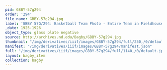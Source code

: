 ```yaml
---
pid: GBBY-57g294
order: '294'
file_name: GBBY-57g294.jpg
label: 'GBBY 57G/294: Basketball Team Photo - Entire Team in Fieldhouse - 1925-1926'
_date: 1925-1926
object_type: glass plate negative
source: http://archives.nd.edu/Bagby/GBBY-57g294.jpg
thumbnail: "/img/derivatives/iiif/images/GBBY-57g294/full/250,/0/default.jpg"
manifest: "/img/derivatives/iiif/images/GBBY-57g294/manifest.json"
full: "/img/derivatives/iiif/images/GBBY-57g294/full/1140,/0/default.jpg"
layout: bagby_item
collection: bagby
---
```

